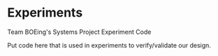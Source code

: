 # Experiments
Team BOEing's Systems Project Experiment Code

Put code here that is used in experiments to verify/validate our design.
